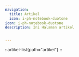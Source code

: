 ```yaml
---
navigation:
  title: Artikel
  icon: i-ph-notebook-duotone
icon: i-ph-notebook-duotone
description: Ini Halaman artikel


---
```




::artikel-list{path="artikel"}
::